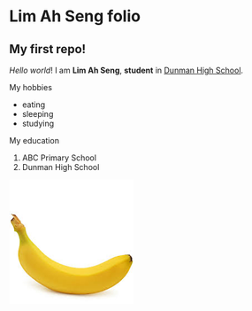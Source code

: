 # Lim Ah Seng folio
## My first repo!

_Hello_ *world*! I am **Lim Ah Seng**, __student__ in [Dunman High School](https://www.dunmanhigh.moe.edu.sg).

My hobbies
* eating
* sleeping
* studying

My education
1. ABC Primary School
2. Dunman High School

![My favourite fruit](happyfruit.jpg)
